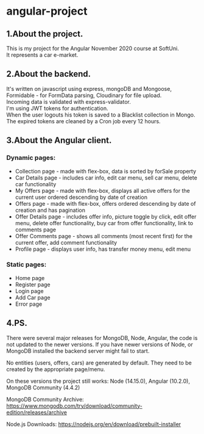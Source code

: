 # angular-project

## 1.About the project.  
This is my project for the Angular November 2020 course at SoftUni.  
It represents a car e-market.  

## 2.About the backend.  
It's written on javascript using express, mongoDB and Mongoose,  
Formidable - for FormData parsing, Cloudinary for file upload.  
Incoming data is validated with express-validator.  
I'm using JWT tokens for authentication.  
When the user logouts his token is saved to a Blacklist collection in Mongo.  
The expired tokens are cleaned by a Cron job every 12 hours.

## 3.About the Angular client.  
### Dynamic pages:  
- Collection page - made with flex-box, data is sorted by forSale property  
- Car Details page - includes car info, edit car menu, sell car menu, delete car functionality  
- My Offers page - made with flex-box, displays all active offers for the current user ordered descending by date of creation  
- Offers page - made with flex-box, offers ordered descending by date of creation and has pagination  
- Offer Details page - includes offer info, picture toggle by click, edit offer menu, delete offer functionality, buy car from offer functionality, link to comments page  
- Offer Comments page - shows all comments (most recent first) for the current offer, add comment functionality  
- Profile page - displays user info, has transfer money menu, edit menu  

### Static pages:  
- Home page  
- Register page  
- Login page  
- Add Car page  
- Error page  

## 4.PS.  
There were several major releases for MongoDB, Node, Angular,
the code is not updated to the newer versions. If you have newer versions of Node, or MongoDB
installed the backend server might fail to start.

No entities (users, offers, cars) are generated by default. They need to be created by the 
appropriate page/menu.

On these versions the project still works:
Node (14.15.0), 
Angular (10.2.0), 
MongoDB Community (4.4.2)

MongoDB Community Archive:
https://www.mongodb.com/try/download/community-edition/releases/archive

Node.js Downloads:
https://nodejs.org/en/download/prebuilt-installer
